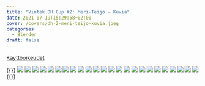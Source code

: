 ```yaml
---
title: "Vintek DH Cup #2: Meri-Teijo – Kuvia"
date: 2021-07-19T15:29:58+02:00
cover: /covers/dh-2-meri-teijo-kuvia.jpeg
categories:
  - Blender
draft: false
---
```


[Käyttöoikeudet](https://creativecommons.org/licenses/by-sa/4.0/deed.fi)

{{<macy>}}
<img src="JoonasPurtola_Meri-Teijo_2021-web-jpg.jpg">
<img src="MG_0019-web-jpg.jpg">
<img src="MG_0040-web-jpg.jpg">
<img src="MG_0053-web-jpg.jpg">
<img src="MG_0091-web-jpg.jpg">
<img src="MG_0105-web-jpg.jpg">
<img src="MG_0118-web-jpg.jpg">
<img src="MG_0122-web-jpg.jpg">
<img src="MG_0131-web-jpg.jpg">
<img src="MG_0144-web-jpg.jpg">
<img src="MG_0151-web-jpg.jpg">
<img src="MG_0172-web-jpg.jpg">
<img src="MG_0177-web-jpg.jpg">
<img src="MG_0188-web-jpg.jpg">
<img src="MG_0189-web-jpg.jpg">
<img src="MG_0191-web-jpg.jpg">
<img src="MG_0221-web-jpg.jpg">
<img src="MG_0226-1-web-jpg.jpg">
<img src="MG_0239-web-jpg.jpg">
<img src="MG_0257-web-jpg.jpg">
<img src="MG_9909-web-jpg.jpg">
<img src="MG_9938-web-jpg.jpg">
<img src="MG_9942-web-jpg.jpg">
<img src="MG_9946-web-jpg.jpg">
{{</macy>}}